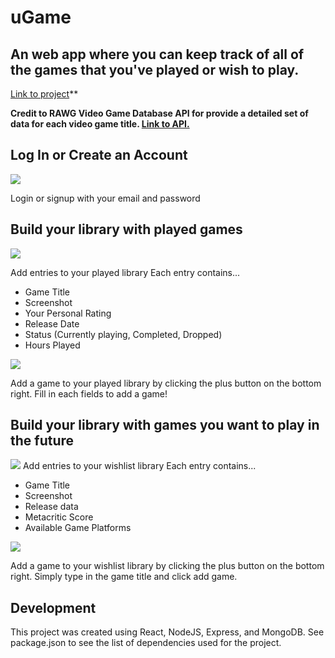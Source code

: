 # uGame
## An web app where you can keep track of all of the games that you've played or wish to play.

[Link to project](https://ugameapp.netlify.app/)**

**Credit to RAWG Video Game Database API for provide a detailed set of data for each video game title. [Link to API.](https://rawg.io/apidocs)**

## Log In or Create an Account

![](https://i.imgur.com/0UoKYaX.png)

Login or signup with your email and password

## Build your library with played games 

![](https://i.imgur.com/RJr4PvZ.png)

Add entries to your played library 
Each entry contains...
- Game Title
- Screenshot
- Your Personal Rating
- Release Date
- Status (Currently playing, Completed, Dropped)
- Hours Played

![](https://i.imgur.com/kdIN4H4.png)

Add a game to your played library by clicking the plus button on the bottom right. Fill in each fields to add a game! 

## Build your library with games you want to play in the future

![](https://i.imgur.com/tubNKA2.png)
Add entries to your wishlist library
Each entry contains...
- Game Title
- Screenshot
- Release data
- Metacritic Score
- Available Game Platforms

![](https://i.imgur.com/kdIN4H4.png)

Add a game to your wishlist library by clicking the plus button on the bottom right. Simply type in the game title and click add game. 

## Development
This project was created using React, NodeJS, Express, and MongoDB. See package.json to see the list of dependencies used for the project.
